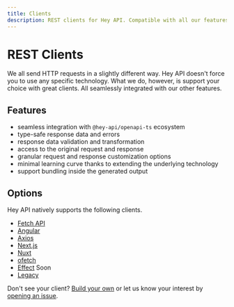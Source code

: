 ```yaml
---
title: Clients
description: REST clients for Hey API. Compatible with all our features.
---
```


<script setup lang="ts">
import { embedProject } from '../embed'
</script>

# REST Clients

We all send HTTP requests in a slightly different way. Hey API doesn't force you to use any specific technology. What we do, however, is support your choice with great clients. All seamlessly integrated with our other features.

## Features

- seamless integration with `@hey-api/openapi-ts` ecosystem
- type-safe response data and errors
- response data validation and transformation
- access to the original request and response
- granular request and response customization options
- minimal learning curve thanks to extending the underlying technology
- support bundling inside the generated output

## Options

Hey API natively supports the following clients.

- [Fetch API](/openapi-ts/clients/fetch)
- [Angular](/openapi-ts/clients/angular)
- [Axios](/openapi-ts/clients/axios)
- [Next.js](/openapi-ts/clients/next-js)
- [Nuxt](/openapi-ts/clients/nuxt)
- [ofetch](/openapi-ts/clients/ofetch)
- [Effect](/openapi-ts/clients/effect) <span data-soon>Soon</span>
- [Legacy](/openapi-ts/clients/legacy)

Don't see your client? [Build your own](/openapi-ts/clients/custom) or let us know your interest by [opening an issue](https://github.com/hey-api/openapi-ts/issues).

<!--@include: ../partials/examples.md-->
<!--@include: ../partials/sponsors.md-->
